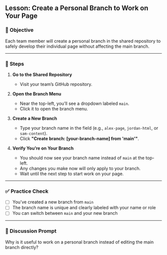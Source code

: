 ## Lesson: Create a Personal Branch to Work on Your Page

### 🎯 Objective

Each team member will create a personal branch in the shared repository to safely develop their individual page without affecting the main branch.

---

### 👣 Steps

1. **Go to the Shared Repository**

   * Visit your team’s GitHub repository.

2. **Open the Branch Menu**

   * Near the top-left, you’ll see a dropdown labeled `main`.
   * Click it to open the branch menu.

3. **Create a New Branch**

   * Type your branch name in the field (e.g., `alex-page`, `jordan-html`, or `sam-content`).
   * Click **"Create branch: \[your-branch-name] from 'main'"**.

4. **Verify You’re on Your Branch**

   * You should now see your branch name instead of `main` at the top-left.
   * Any changes you make now will only apply to your branch.
   * Wait until the next step to start work on your page.


---

### ✅ Practice Check

* [ ] You’ve created a new branch from `main`
* [ ] The branch name is unique and clearly labeled with your name or role
* [ ] You can switch between `main` and your new branch

---

### 💬 Discussion Prompt

Why is it useful to work on a personal branch instead of editing the main branch directly?
